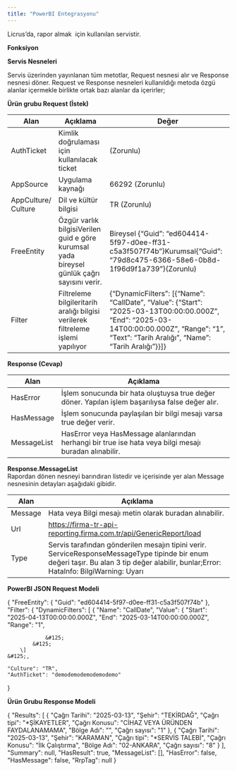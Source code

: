 ```yaml
---
title: "PowerBI Entegrasyonu"
---
```


Licrus’da, rapor almak  için kullanılan servistir.

**Fonksiyon**

**Servis Nesneleri**

Servis üzerinden yayınlanan tüm metotlar, Request nesnesi alır ve Response nesnesi döner. Request ve Response nesneleri kullanıldığı metoda özgü alanlar içermekle birlikte ortak bazı alanlar da içerirler;

**Ürün grubu Request (İstek)**

| Alan | Açıklama | Değer |
| --- | --- | --- |
| AuthTicket | Kimlik doğrulaması için kullanılacak ticket | (Zorunlu) |
| AppSource | Uygulama kaynağı | 66292 (Zorunlu) |
| AppCulture/ Culture | Dil ve kültür bilgisi | TR (Zorunlu) |
| FreeEntity | Özgür varlık bilgisiVerilen guid e göre kurumsal yada bireysel günlük çağrı sayısını verir. | Bireysel &#123;“Guid”: “ed604414-5f97-d0ee-ff31-c5a3f507f74b”&#125;Kurumsal&#123;“Guid”: “79d8c475-6366-58e6-0b8d-1f96d9f1a739”&#125;(Zorunlu) |
| Filter | Filtreleme bilgileritarih aralığı bilgisi verilerek filtreleme işlemi yapılıyor | &#123;“DynamicFilters”: [&#123;“Name”: “CallDate”, “Value”: &#123;“Start”: “2025-03-13T00:00:00.000Z”, “End”: “2025-03-14T00:00:00.000Z”, “Range”: “1”, “Text”: “Tarih Aralığı”, “Name”: “Tarih Aralığı”&#125;&#125;]&#125; |

**Response (Cevap)**

| Alan | Açıklama |
| --- | --- |
| HasError | İşlem sonucunda bir hata oluştuysa true değer döner. Yapılan işlem başarılıysa false değer alır. |
| HasMessage | İşlem sonucunda paylaşılan bir bilgi mesajı varsa true değer verir. |
| MessageList | HasError veya HasMessage alanlarından herhangi bir true ise hata veya bilgi mesajı buradan alınabilir. |

**Response.MessageList**  
Rapordan dönen nesneyi barındıran listedir ve içerisinde yer alan Message nesnesinin detayları aşağıdaki gibidir.

| Alan | Açıklama |
| --- | --- |
| Message | Hata veya Bilgi mesajı metin olarak buradan alınabilir. |
| Url | https://firma-tr-api-reporting.firma.com.tr/api/GenericReport/load |
| Type | Servis tarafından gönderilen mesajın tipini verir. ServiceResponseMessageType tipinde bir enum değeri taşır. Bu alan 3 tip değer alabilir, bunlar;Error: HataInfo: BilgiWarning: Uyarı |

  
**PowerBI JSON Request Modeli**

&#123;
	"FreeEntity": &#123;
		"Guid": "ed604414-5f97-d0ee-ff31-c5a3f507f74b"
	&#125;,
	"Filter": &#123;
		"DynamicFilters": \[
			&#123;
				"Name": "CallDate",
				"Value": &#123;
					"Start": "2025-04-13T00:00:00.000Z",
					"End": "2025-03-14T00:00:00.000Z",
					"Range": "1",
					
				&#125;
			&#125;
		\]
	&#125;,
	
	"Culture": "TR",
	"AuthTicket": "demodemodemodemodemo"
&#125;

  
**Ürün Grubu Response Modeli**

&#123;
	"Results": \[
		&#123;
			"Çağrı Tarihi": "2025-03-13",
			"Şehir": "TEKİRDAĞ",
			"Çağrı tipi": "\*ŞİKAYETLER",
			"Çağrı Konusu": "CİHAZ VEYA ÜRÜNDEN FAYDALANAMAMA",
			"Bölge Adı": "",
			"Çağrı sayısı": "1"
		&#125;,
		&#123;
			"Çağrı Tarihi": "2025-03-13",
			"Şehir": "KARAMAN",
			"Çağrı tipi": "\*SERVİS TALEBİ",
			"Çağrı Konusu": "İlk Çalıştırma",
			"Bölge Adı": "02-ANKARA",
			"Çağrı sayısı": "8"
			&#125;
	\],
	"Summary": null,
	"HasResult": true,
	"MessageList": \[\],
	"HasError": false,
	"HasMessage": false,
	"RrpTag": null
&#125;

